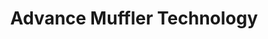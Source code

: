 ---
title: "Advance Muffler Technology"
url: /covington/advance-muffler-technology/
shop: car repair
---
